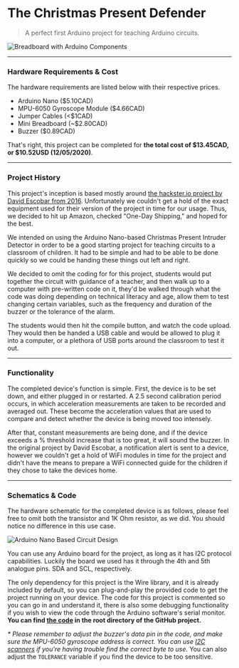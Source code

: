 # The Christmas Present Defender
> A perfect first Arduino project for teaching Arduino circuits.

![Breadboard with Arduino Components](https://i.imgur.com/bdLpcQq.png)

___
### Hardware Requirements & Cost
The hardware requirements are listed below with their respective prices.
* Arduino Nano ($5.10CAD)
* MPU-6050 Gyroscope Module ($4.66CAD)
* Jumper Cables (<$1CAD)
* Mini Breadboard (~$2.80CAD)
* Buzzer ($0.89CAD)

That's right, this project can be completed for **the total cost of $13.45CAD, or $10.52USD (12/05/2020)**.
___
### Project History
This project's inception is based mostly around [the hackster.io project by David Escobar from 2016](https://www.hackster.io/daescobar/christmas-presents-intruder-detector-f10581). Unfortunately we couldn't get a hold of the exact equipment used for their version of the project in time for our usage. Thus, we decided to hit up Amazon, checked "One-Day Shipping," and hoped for the best.

We intended on using the Arduino Nano-based Christmas Present Intruder Detector in order to be a good starting project for teaching circuits to a classroom of children. It had to be simple and had to be able to be done quickly so we could be handing these things out left and right.

We decided to omit the coding for for this project, students would put together the circuit with guidance of a teacher, and then walk up to a computer with pre-written code on it, they'd be walked through what the code was doing depending on technical literacy and age, allow them to test changing certain variables, such as the frequency and duration of the buzzer or the tolerance of the alarm. 

The students would then hit the compile button, and watch the code upload. They would then be handed a USB cable and would be allowed to plug it into a computer, or a plethora of USB ports around the classroom to test it out.

___
### Functionality

The completed device's function is simple. First, the device is to be set down, and either plugged in or restarted. A 2.5 second calibration period occurs, in which acceleration measurements are taken to be recorded and averaged out. These become the acceleration values that are used to compare and detect whether the device is being moved too intensely.

After that, constant measurements are being done, and if the device exceeds a % threshold increase that is too great, it will sound the buzzer. In the original project by David Escobar, a notification alert is sent to a device, however we couldn't get a hold of WiFi modules in time for the project and didn't have the means to prepare a WiFi connected guide for the children if they chose to take the devices home. 

___

### Schematics & Code

The hardware schematic for the completed device is as follows, please feel free to omit both the transistor and 1K Ohm resistor, as we did. You should notice no difference in this use case.

![Arduino Nano Based Circuit Design](https://i.imgur.com/ces2FBo.png)

You can use any Arduino board for the project, as long as it has I2C protocol capabilities. Luckily the board we used has it through the 4th and 5th analogue pins. SDA and SCL, respectively.

The only dependency for this project is the Wire library, and it is already included by default, so you can plug-and-play the provided code to get the project running on your device. The code for this project is commented so you can go in and understand it, there is also some debugging functionality if you wish to view the code through the Arduino software's serial monitor. **You can find [the code](https://github.com/ridarf/christmas-present-defender/blob/main/code.cpp) in the root directory of the GitHub project.**

*\* Please remember to adjust the buzzer's data pin in the code, and make sure the MPU-6050 gyroscope address is correct. You can use [I2C scanners](https://playground.arduino.cc/Main/I2cScanner/) if you're having trouble find the correct byte to use.* You can also adjust the `TOLERANCE` variable if you find the device to be too sensitive.

